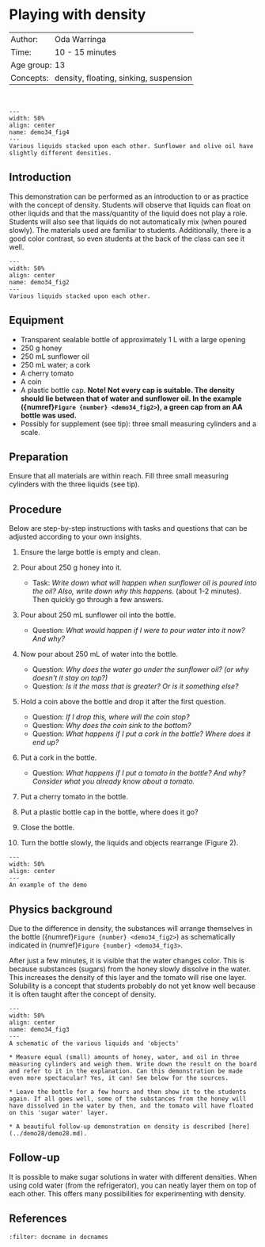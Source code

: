# Playing with density

<table style="width: 100%; border-collapse: collapse; border: none;">
    <tr style="background-color: var(--background-color);">  
        <td style="text-align: left; padding: 3px; border: none; color: var(--text-color)">Author:</td>
        <td style="text-align: left; padding: 3px; border: none; color: var(--text-color)">Oda Warringa</td>
    </tr>
    <tr style="background-color: var(--background-color);"> 
        <td style="text-align: left; padding: 3px; border: none; color: var(--text-color)">Time:</td>
        <td style="text-align: left; padding: 3px; border: none; color: var(--text-color)">10 - 15 minutes</td>
    </tr>
    <tr style="background-color: var(--background-color);"> 
        <td style="text-align: left; padding: 3px; border: none; color: var(--text-color)">Age group:</td>
        <td style="text-align: left; padding: 3px; border: none; color: var(--text-color)">13</td>
    </tr>
    <tr style="background-color: var(--background-color);"> 
        <td style="text-align: left; padding: 3px; border: none; color: var(--text-color)">Concepts:</td>
        <td style="text-align: left; padding: 3px; border: none; color: var(--text-color)">density, floating, sinking, suspension</td>
    </tr>
</table><br>

```{figure} demo34_figure4.png
---
width: 50%
align: center
name: demo34_fig4
---
Various liquids stacked upon each other. Sunflower and olive oil have slightly different densities.
```

## Introduction
This demonstration can be performed as an introduction to or as practice with the concept of density. Students will observe that liquids can float on other liquids and that the mass/quantity of the liquid does not play a role. Students will also see that liquids do not automatically mix (when poured slowly). The materials used are familiar to students. Additionally, there is a good color contrast, so even students at the back of the class can see it well.

```{figure} demo34_figure2.jpg
---
width: 50%
align: center
name: demo34_fig2
---
Various liquids stacked upon each other.
```

## Equipment
* Transparent sealable bottle of approximately 1 L with a large opening
* 250 g honey
* 250 mL sunflower oil
* 250 mL water; a cork
* A cherry tomato
* A coin
* A plastic bottle cap. **Note! Not every cap is suitable. The density should lie between that of water and sunflower oil. In the example ({numref}`Figure {number} <demo34_fig2>`), a green cap from an AA bottle was used.**
* Possibly for supplement (see tip): three small measuring cylinders and a scale.

## Preparation
Ensure that all materials are within reach. Fill three small measuring cylinders with the three liquids (see tip).

## Procedure
Below are step-by-step instructions with tasks and questions that can be adjusted according to your own insights.

1.	Ensure the large bottle is empty and clean.

2.	Pour about 250 g honey into it. 
    * Task: *Write down what will happen when sunflower oil is poured into the oil? Also, write down why this happens.* (about 1-2 minutes). Then quickly go through a few answers.

3.	Pour about 250 mL sunflower oil into the bottle.
    * Question: *What would happen if I were to pour water into it now? And why?*

4.	Now pour about 250 mL of water into the bottle.
    * Question: *Why does the water go under the sunflower oil? (or why doesn't it stay on top?)*
    * Question: *Is it the mass that is greater? Or is it something else?*

5.	Hold a coin above the bottle and drop it after the first question. 
    * Question: *If I drop this, where will the coin stop?*
    * Question: *Why does the coin sink to the bottom?*
    * Question: *What happens if I put a cork in the bottle? Where does it end up?*

6.	Put a cork in the bottle.
    * Question: *What happens if I put a tomato in the bottle? And why? Consider what you already know about a tomato.*

7.	Put a cherry tomato in the bottle.

8.	Put a plastic bottle cap in the bottle, where does it go?

9.	Close the bottle.

10.	Turn the bottle slowly, the liquids and objects rearrange (Figure 2).

```{figure} demo34_figure1.jpg
---
width: 50%
align: center
---
An example of the demo
```

## Physics background
Due to the difference in density, the substances will arrange themselves in the bottle ({numref}`Figure {number} <demo34_fig2>`) as schematically indicated in {numref}`Figure {number} <demo34_fig3>`.

After just a few minutes, it is visible that the water changes color. This is because substances (sugars) from the honey slowly dissolve in the water. This increases the density of this layer and the tomato will rise one layer. Solubility is a concept that students probably do not yet know well because it is often taught after the concept of density.

```{figure} demo34_figure3.png
---
width: 50%
align: center
name: demo34_fig3
---
A schematic of the various liquids and 'objects'
```

```{tip}
* Measure equal (small) amounts of honey, water, and oil in three measuring cylinders and weigh them. Write down the result on the board and refer to it in the explanation. Can this demonstration be made even more spectacular? Yes, it can! See below for the sources.

* Leave the bottle for a few hours and then show it to the students again. If all goes well, some of the substances from the honey will have dissolved in the water by then, and the tomato will have floated on this 'sugar water' layer.

* A beautiful follow-up demonstration on density is described [here](../demo28/demo28.md).
```

## Follow-up
It is possible to make sugar solutions in water with different densities. When using cold water (from the refrigerator), you can neatly layer them on top of each other. This offers many possibilities for experimenting with density.

## References
```{bibliography}
:filter: docname in docnames
```